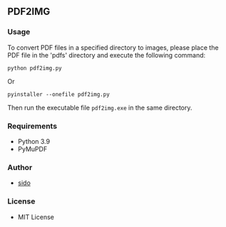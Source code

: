 ## PDF2IMG

### Usage
To convert PDF files in a specified directory to images, please place the PDF file in the 'pdfs' directory and execute the following command:
```
python pdf2img.py
```
Or
```
pyinstaller --onefile pdf2img.py
```
Then run the executable file `pdf2img.exe` in the same directory.

### Requirements
- Python 3.9
- PyMuPDF

### Author
- [sido](https://github.com/sido-meet/)

### License
- MIT License

